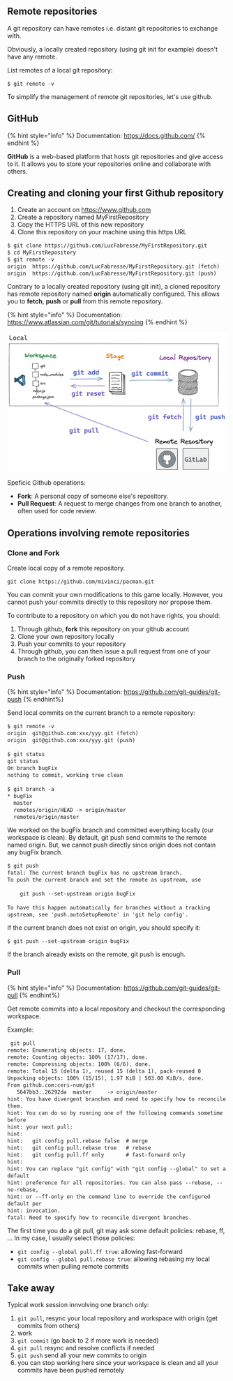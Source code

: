 ## Remote repositories

A git repository can have remotes i.e. distant git repositories to exchange with.

Obviously, a locally created repository (using git init for example) doesn't have any remote.

List remotes of a local git repository:
```
$ git remote -v
```

To simplify the management of remote git repositories, let's use github.

## GitHub

{% hint style="info" %}
Documentation: <https://docs.github.com/>
{% endhint %}

**GitHub** is a web-based platform that hosts git repositories and give access to it.
It allows you to store your repositories online and collaborate with others.


## Creating and cloning your first Github repository

1. Create an account on <https://www.github.com>
2. Create a repository named MyFirstRepository
3. Copy the HTTPS URL of this new repository
4. Clone this repository on your machine using this https URL

```
$ git clone https://github.com/LucFabresse/MyFirstRepository.git
$ cd MyFirstRepository
$ git remote -v
origin	https://github.com/LucFabresse/MyFirstRepository.git (fetch)
origin	https://github.com/LucFabresse/MyFirstRepository.git (push)
```

Contrary to a locally created repository (using git init), a cloned repository has remote repository named __origin__ automatically configured.
This allows you to **fetch**, **push** or **pull** from this remote repository.

{% hint style="info" %}
Documentation: <https://www.atlassian.com/git/tutorials/syncing>
{% endhint %}

![Git operations ([credit to glasskube.dev](https://glasskube.dev/guides/git/))](../imgs/git-operations.png)

Speficic Github operations:
- **Fork**: A personal copy of someone else's repository.
- **Pull Request**: A request to merge changes from one branch to another, often used for code review.

## Operations involving remote repositories

### Clone and Fork

Create local copy of a remote repository.

```
git clone https://github.com/mivinci/pacman.git
```

You can commit your own modifications to this game locally.
However, you cannot push your commits directly to this repository nor propose them.

To contribute to a repository on which you do not have rights, you should:
1. Through github, __fork__ this repository on your github account
2. Clone your own repository locally
3. Push your commits to your repository
4. Through github, you can then issue a pull request from one of your branch to the originally forked repository

### **Push**

{% hint style="info" %}
Documentation: <https://github.com/git-guides/git-push>
{% endhint%}

Send local commits on the current branch to a remote repository:

```
$ git remote -v
origin	git@github.com:xxx/yyy.git (fetch)
origin	git@github.com:xxx/yyy.git (push)

$ git status
git status
On branch bugFix
nothing to commit, working tree clean

$ git branch -a
* bugFix
  master
  remotes/origin/HEAD -> origin/master
  remotes/origin/master
```

We worked on the bugFix branch and committed everything locally (our workspace is clean).
By default, git push send commits to the remote named origin.
But, we cannot push directly since origin does not contain any bugFix branch.

```
$ git push
fatal: The current branch bugFix has no upstream branch.
To push the current branch and set the remote as upstream, use

    git push --set-upstream origin bugFix

To have this happen automatically for branches without a tracking
upstream, see 'push.autoSetupRemote' in 'git help config'.
```

If the current branch does not exist on origin, you should specify it:

```
$ git push --set-upstream origin bugFix
```

If the branch already exists on the remote, git push is enough.

### **Pull**

{% hint style="info" %}
Documentation: <https://github.com/git-guides/git-pull>
{% endhint%}

Get remote commits into a local repository and checkout the corresponding workspace.

Example:
```
 git pull
remote: Enumerating objects: 17, done.
remote: Counting objects: 100% (17/17), done.
remote: Compressing objects: 100% (6/6), done.
remote: Total 15 (delta 1), reused 15 (delta 1), pack-reused 0
Unpacking objects: 100% (15/15), 1.97 KiB | 503.00 KiB/s, done.
From github.com:ceri-num/git
   5647bb3..26292da  master     -> origin/master
hint: You have divergent branches and need to specify how to reconcile them.
hint: You can do so by running one of the following commands sometime before
hint: your next pull:
hint:
hint:   git config pull.rebase false  # merge
hint:   git config pull.rebase true   # rebase
hint:   git config pull.ff only       # fast-forward only
hint:
hint: You can replace "git config" with "git config --global" to set a default
hint: preference for all repositories. You can also pass --rebase, --no-rebase,
hint: or --ff-only on the command line to override the configured default per
hint: invocation.
fatal: Need to specify how to reconcile divergent branches.
```

The first time you do a git pull, git may ask some default policies: rebase, ff, ...
In my case, I usually select those policies:

- `git config --global pull.ff true`: allowing fast-forward
- `git config --global pull.rebase true`: allowing rebasing my local commits when pulling remote commits

## Take away

Typical work session innvolving one branch only:

1. `git pull`, resync your local repository and workspace with origin (get commits from others)
2. work
3. `git commit` (go back to 2 if more work is needed)
4. `git pull` resync and resolve conflicts if needed
5. `git push` send all your new commits to origin
6. you can stop working here since your workspace is clean and all your commits have been pushed remotely
